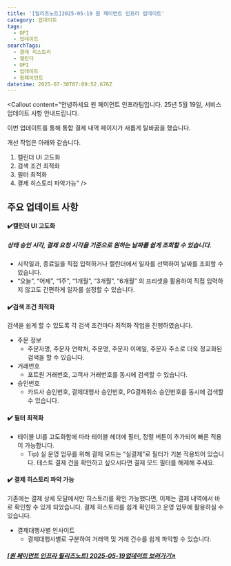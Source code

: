 ```yaml
---
title: '[릴리즈노트]2025-05-19 원 페이먼트 인프라 업데이트'
category: 업데이트
tags:
  - OPI
  - 업데이트
searchTags:
  - 결제 히스토리
  - 캘린더
  - OPI
  - 업데이트
  - 원페이먼트
datetime: 2025-07-30T07:09:52.676Z
---
```


<Callout title="2025년 05월 19일 원 페이먼트 인프라 업데이트 소식을 안내드립니다." />



<Callout content="안녕하세요 원 페이먼트 인프라팀입니다. 25년 5월 19일, 서비스 업데이트 사항 안내드립니다.

이번 업데이트를 통해 통합 결제 내역 페이지가 새롭게 탈바꿈을 했습니다.

개선 작업은 아래와 같습니다.

1. 캘린더 UI 고도화
2. 검색 조건 최적화
3. 필터 최적화
4. 결제 히스토리 파악가능" />

## **주요 업데이트 사항**

#### **✔️캘린더 UI 고도화**

##### 상태 승인 시각, 결제 요청 시각을 기준으로 원하는 날짜를 쉽게 조회할 수 있습니다.

- 시작일과, 종료일을 직접 입력하거나 캘린더에서 일자를 선택하여 날짜를 조회할 수 있습니다.
- “오늘”, “어제”, “1주”, “1개월”, “3개월”, “6개월” 의 프리셋을 활용하여 직접 입력하지 않고도 간편하게 일자를 설정할 수 있습니다.



#### **✔️검색 조건 최적화**

검색을 쉽게 할 수 있도록 각 검색 조건마다 최적화 작업을 진행하였습니다.



- 주문 정보
  - 주문자명, 주문자 연락처, 주문명, 주문자 이메일, 주문자 주소로 더욱 정교화된 검색을 할 수 있습니다.
- 거래번호
  - 포트원 거래번호, 고객사 거래번호를 동시에 검색할 수 있습니다.
- 승인번호
  - 카드사 승인번호, 결제대행사 승인번호, PG결제취소 승인번호를 동시에 검색할 수 있습니다.

#### **✔️ 필터 최적화**

- 테이블 UI를 고도화함에 따라 테이블 헤더에 필터, 정렬 버튼이 추가되어 빠른 적용이 가능합니다.
  - Tip) 실 운영 업무를 위해 결제 모드는 “실결제”로 필터가 기본 적용되어 있습니다. 테스트 결제 건을 확인하고 싶으시다면 결제 모드 필터를 해제해 주세요.



#### **✔️ 결제 히스토리 파악 가능**

기존에는 결제 상세 모달에서만 히스토리를 확인 가능했다면, 이제는 결제 내역에서 바로 확인할 수 있게 되었습니다. 결제 히스토리를 쉽게 확인하고 운영 업무에 활용하실 수 있습니다.

- 결제대행사별 인사이트
  - 결제대행사별로 구분하여 거래액 및 거래 건수를 쉽게 파악할 수 있습니다.



##### [\[원 페이먼트 인프라 릴리즈노트\] 2025-05-19업데이트 보러가기↗](https://developers.portone.io/release-notes/api-sdk/2025-05-19)

